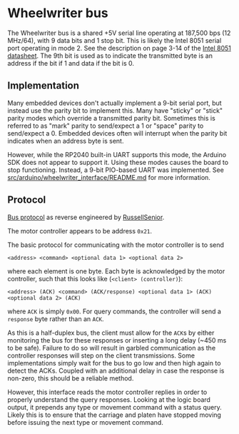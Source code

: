 # Wheelwriter bus
The Wheelwriter bus is a shared +5V serial line operating at 187,500 bps 
(12 MHz/64), with 9 data bits and 1 stop bit. This is likely the Intel 8051
serial port operating in mode 2. See the description on page 3-14 of the 
[Intel 8051 datasheet](http://datasheets.chipdb.org/Intel/MCS51/MANUALS/27238302.PDF). 
The 9th bit is used as to indicate the transmitted byte is an address if the 
bit if 1 and data if the bit is 0.

## Implementation
Many embedded devices don't actually implement a 9-bit serial port, but instead 
use the parity bit to implement this. Many have "sticky" or "stick" parity 
modes which override a transmitted parity bit. Sometimes this is referred to as 
"mark" parity to send/expect a 1 or "space" parity to send/expect a 0. Embedded 
devices often will interrupt when the parity bit indicates when an address byte 
is sent.

However, while the RP2040 built-in UART supports this mode, the Arduino SDK 
does not appear to support it. Using these modes causes the board to stop 
functioning. Instead, a 9-bit PIO-based UART was implemented. See 
[src/arduino/wheelwriter_interface/README.md](src/arduino/wheelwriter_interface/README.md)
for more information.

## Protocol
[Bus protocol](https://github.com/RussellSenior/IBM-Wheelwriter-Hack/wiki/Bus-Protocol) 
as reverse engineered by [RussellSenior](https://github.com/RussellSenior).

The motor controller appears to be address `0x21`.

The basic protocol for communicating with the motor controller is to send 

`<address> <command> <optional data 1> <optional data 2>`

where each element is one byte. Each byte is acknowledged by the motor 
controller, such that this looks like (`<client> (controller)`):

`<address> (ACK) <command> (ACK/response) <optional data 1> (ACK) <optional data 2> (ACK)`

where `ACK` is simply `0x00`. For query commands, the controller will send a 
`response` byte rather than an `ACK`. 

As this is a half-duplex bus, the client must allow for the `ACK`s by either 
monitoring the bus for these responses or inserting a long delay (~450 ms to be 
safe). Failure to do so will result in garbled communication as the controller 
responses will step on the client transmissions. Some implementations simply 
wait for the bus to go low and then high again to detect the ACKs. Coupled with 
an additional delay in case the response is non-zero, this should be a reliable 
method.

However, this interface reads the motor controller replies in order to properly 
understand the query responses. Looking at the logic board output, it prepends 
any type or movement command with a status query. Likely this is to ensure that 
the carriage and platen have stopped moving before issuing the next type or 
movement command.
